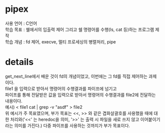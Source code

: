 # pipex
사용 언어 : C언어   
학습 목표 : 쉘에서의 입출력 제어 그리고 쉘 명령어를 수행(ls, cat 등)하는 프로그램 제작   
학습 개념 : fd 제어, execve, 멀티 프로세싱의 병렬처리, pipe

# details
get_next_line에서 배운 것이 fd의 개념이었고, 이번에는 그 fd를 직접 제어하는 과제이다.  
file1 을 입력으로 받아서 명령어의 수행결과를 파이프에 넘기고  
파이프를 통해 전달받은 값을 입력으로 받아서 명령어의 수행결과를 file2에 전달하는 내용이다.   
예시)  < file1 cat | grep -v "asdf" > file2   
위 예시가 주 목표였으며, 부가 목표는 <<, >> 와 같은 겹화살괄호를 사용했을 때에 대한 처리와('<<' 는 heredoc을 의미, '>>' 는 출력 시 파일을 새로 쓰지 않고 이어붙이기 라는 의미를 가진다.) 다중 파이프를 사용하는 것까지가 부가 목표이다.   
